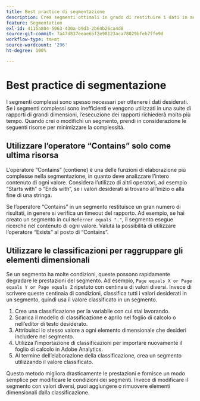 ```yaml
---
title: Best practice di segmentazione
description: Crea segmenti ottimali in grado di restituire i dati in modo efficiente.
feature: Segmentation
exl-id: 4115a804-5063-430a-b9d3-2b64b26ca4d8
source-git-commit: 7a47d837eeae65f2e98123aca78029bfeb7ffe9d
workflow-type: tm+mt
source-wordcount: '296'
ht-degree: 100%

---
```


# Best practice di segmentazione

I segmenti complessi sono spesso necessari per ottenere i dati desiderati. Se i segmenti complessi sono inefficienti e vengono utilizzati in una suite di rapporti di grandi dimensioni, l’esecuzione dei rapporti richiederà molto più tempo. Quando crei o modifichi un segmento, prendi in considerazione le seguenti risorse per minimizzare la complessità.

## Utilizzare l’operatore “Contains” solo come ultima risorsa

L’operatore “Contains” (contiene) è una delle funzioni di elaborazione più complesse nella segmentazione, in quanto deve analizzare l’intero contenuto di ogni valore. Considera l’utilizzo di altri operatori, ad esempio “Starts with” o “Ends with”, se i valori desiderati si trovano all’inizio o alla fine di una stringa.

Se l’operatore “Contains” in un segmento restituisce un gran numero di risultati, in genere si verifica un timeout del rapporto. Ad esempio, se hai creato un segmento in cui `Referrer equals "."`, il segmento esegue ricerche nel contenuto di ogni valore. Valuta la possibilità di utilizzare l’operatore “Exists” al posto di “Contains”.

## Utilizzare le classificazioni per raggruppare gli elementi dimensionali

Se un segmento ha molte condizioni, queste possono rapidamente degradare le prestazioni del segmento. Ad esempio, `Page equals X or Page equals Y or Page equals Z` ripetuto con centinaia di valori diversi. Invece di scrivere queste centinaia di condizioni, classifica tutti i valori desiderati in un segmento, quindi usa il valore classificato in un segmento.

1. Crea una classificazione per la variabile con cui stai lavorando.
2. Scarica il modello di classificazione e aprilo nel foglio di calcolo o nell’editor di testo desiderato.
3. Attribuisci lo stesso valore a ogni elemento dimensionale che desideri includere nel segmento.
4. Utilizza l’importazione di classificazioni per importare nuovamente il foglio di calcolo in Adobe Analytics.
5. Al termine dell’elaborazione della classificazione, crea un segmento utilizzando il valore classificato.

Questo metodo migliora drasticamente le prestazioni e fornisce un modo semplice per modificare le condizioni dei segmenti. Invece di modificare il segmento con valori diversi, puoi aggiungere o rimuovere elementi dimensionali dalla classificazione.
